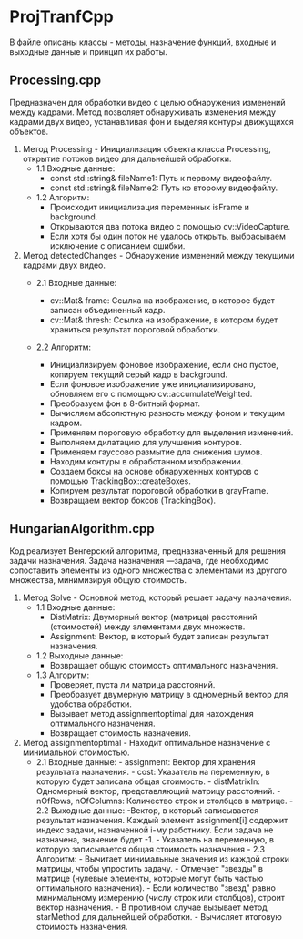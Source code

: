 # ProjTranfCpp

В файле описаны классы - методы, назначение функций, входные и выходные данные и принцип их работы.

## Processing.cpp
 Предназначен для обработки видео с целью обнаружения изменений между кадрами. Метод позволяет обнаруживать изменения между кадрами двух видео, устанавливая фон и выделяя контуры движущихся объектов.  
  1. Метод Processing - Инициализация объекта класса Processing, открытие потоков видео для дальнейшей обработки.
     - 1.1 Входные данные:
        - const std::string& fileName1: Путь к первому видеофайлу.
        -	const std::string& fileName2: Путь ко второму видеофайлу.
     - 1.2 Алгоритм:
        -	Происходит инициализация переменных isFrame и background.
        -	Открываются два потока видео с помощью cv::VideoCapture.
        -	Если хотя бы один поток не удалось открыть, выбрасываем исключение с описанием ошибки.
  2. Метод detectedChanges - Обнаружение изменений между текущими кадрами двух видео.
      - 2.1 Входные данные:
           - cv::Mat& frame: Ссылка на изображение, в которое будет записан объединенный кадр.
           -	cv::Mat& thresh: Ссылка на изображение, в котором будет храниться результат пороговой обработки.

       - 2.2 Алгоритм:
           - 	Инициализируем фоновое изображение, если оно пустое, копируем текущий серый кадр в background.
           - 	Если фоновое изображение уже инициализировано, обновляем его с помощью cv::accumulateWeighted.
           - 	Преобразуем фон в 8-битный формат.
           - 	Вычисляем абсолютную разность между фоном и текущим кадром.
           - 	Применяем пороговую обработку для выделения изменений.
           - 	Выполняем дилатацию для улучшения контуров.
           - 	Применяем гауссово размытие для снижения шумов.
           - 	Находим контуры в обработанном изображении.
           - 	Создаем боксы на основе обнаруженных контуров с помощью TrackingBox::createBoxes.
           - 	Копируем результат пороговой обработки в grayFrame.
           - Возвращаем вектор боксов (TrackingBox).

## HungarianAlgorithm.cpp 
 Код реализует Венгерский алгоритма, предназначенный для решения задачи назначения. Задача назначения —задача, где необходимо сопоставить элементы из одного множества с элементами из другого множества, минимизируя общую стоимость.
 1. Метод Solve - Основной метод, который решает задачу назначения.
    - 1.1 Входные данные:
         - DistMatrix: Двумерный вектор (матрица) расстояний (стоимостей) между элементами двух множеств.
         - Assignment: Вектор, в который будет записан результат назначения.
    - 1.2 Выходные данные:
         - Возвращает общую стоимость оптимального назначения.
    - 1.3 Алгоритм:
        - Проверяет, пуста ли матрица расстояний.
        -	Преобразует двумерную матрицу в одномерный вектор для удобства обработки.
        - Вызывает метод assignmentoptimal для нахождения оптимального назначения.
        - Возвращает стоимость назначения.
  2. Метод assignmentoptimal - Находит оптимальное назначение с минимальной стоимостью.
     - 2.1 Входные данные:
           - assignment: Вектор для хранения результата назначения.
           -	cost: Указатель на переменную, в которую будет записана общая стоимость.
           -	distMatrixIn: Одномерный вектор, представляющий матрицу расстояний.
           -	nOfRows, nOfColumns: Количество строк и столбцов в матрице.
    - 2.2 Выходные данные:
         	 -Вектор, в который записывается результат назначения. Каждый элемент assignment[i] содержит индекс задачи, назначенной i-му работнику. Если задача не назначена, значение будет -1.
           - Указатель на переменную, в которую записывается общая стоимость назначения
    - 2.3 Алгоритм:
           - Вычитает минимальные значения из каждой строки матрицы, чтобы упростить задачу.
           -	Отмечает "звезды" в матрице (нулевые элементы, которые могут быть частью оптимального назначения).
           -	Если количество "звезд" равно минимальному измерению (числу строк или столбцов), строит вектор назначения.
           -	В противном случае вызывает метод starMethod для дальнейшей обработки.
           -	Вычисляет итоговую стоимость назначения.
 
 


     
